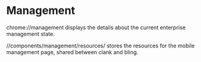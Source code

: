 # Management

chrome://management displays the details about the current enterprise management state.

//components/management/resources/ stores the resources for the mobile management page, shared between clank and bling.
